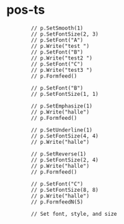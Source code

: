 # pos-ts


			// p.SetSmooth(1)
			// p.SetFontSize(2, 3)
			// p.SetFont("A")
			// p.Write("test ")
			// p.SetFont("B")
			// p.Write("test2 ")
			// p.SetFont("C")
			// p.Write("test3 ")
			// p.Formfeed()

			// p.SetFont("B")
			// p.SetFontSize(1, 1)

			// p.SetEmphasize(1)
			// p.Write("halle")
			// p.Formfeed()

			// p.SetUnderline(1)
			// p.SetFontSize(4, 4)
			// p.Write("halle")

			// p.SetReverse(1)
			// p.SetFontSize(2, 4)
			// p.Write("halle")
			// p.Formfeed()

			// p.SetFont("C")
			// p.SetFontSize(8, 8)
			// p.Write("halle")
			// p.FormfeedN(5)

			// Set font, style, and size